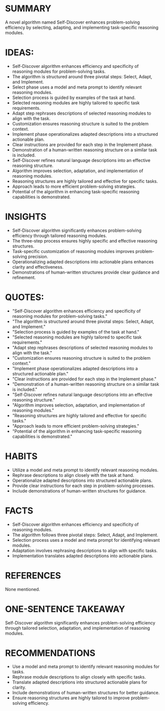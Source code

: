# SUMMARY
A novel algorithm named Self-Discover enhances problem-solving efficiency by selecting, adapting, and implementing task-specific reasoning modules.

# IDEAS:
- Self-Discover algorithm enhances efficiency and specificity of reasoning modules for problem-solving tasks.
- The algorithm is structured around three pivotal steps: Select, Adapt, and Implement.
- Select phase uses a model and meta prompt to identify relevant reasoning modules.
- Selection process is guided by examples of the task at hand.
- Selected reasoning modules are highly tailored to specific task requirements.
- Adapt step rephrases descriptions of selected reasoning modules to align with the task.
- Customization ensures reasoning structure is suited to the problem context.
- Implement phase operationalizes adapted descriptions into a structured actionable plan.
- Clear instructions are provided for each step in the Implement phase.
- Demonstration of a human-written reasoning structure on a similar task is included.
- Self-Discover refines natural language descriptions into an effective reasoning structure.
- Algorithm improves selection, adaptation, and implementation of reasoning modules.
- Reasoning structures are highly tailored and effective for specific tasks.
- Approach leads to more efficient problem-solving strategies.
- Potential of the algorithm in enhancing task-specific reasoning capabilities is demonstrated.

# INSIGHTS
- Self-Discover algorithm significantly enhances problem-solving efficiency through tailored reasoning modules.
- The three-step process ensures highly specific and effective reasoning structures.
- Task-specific customization of reasoning modules improves problem-solving precision.
- Operationalizing adapted descriptions into actionable plans enhances clarity and effectiveness.
- Demonstrations of human-written structures provide clear guidance and refinement.

# QUOTES:
- "Self-Discover algorithm enhances efficiency and specificity of reasoning modules for problem-solving tasks."
- "The algorithm is structured around three pivotal steps: Select, Adapt, and Implement."
- "Selection process is guided by examples of the task at hand."
- "Selected reasoning modules are highly tailored to specific task requirements."
- "Adapt step rephrases descriptions of selected reasoning modules to align with the task."
- "Customization ensures reasoning structure is suited to the problem context."
- "Implement phase operationalizes adapted descriptions into a structured actionable plan."
- "Clear instructions are provided for each step in the Implement phase."
- "Demonstration of a human-written reasoning structure on a similar task is included."
- "Self-Discover refines natural language descriptions into an effective reasoning structure."
- "Algorithm improves selection, adaptation, and implementation of reasoning modules."
- "Reasoning structures are highly tailored and effective for specific tasks."
- "Approach leads to more efficient problem-solving strategies."
- "Potential of the algorithm in enhancing task-specific reasoning capabilities is demonstrated."

# HABITS
- Utilize a model and meta prompt to identify relevant reasoning modules.
- Rephrase descriptions to align closely with the task at hand.
- Operationalize adapted descriptions into structured actionable plans.
- Provide clear instructions for each step in problem-solving processes.
- Include demonstrations of human-written structures for guidance.

# FACTS
- Self-Discover algorithm enhances efficiency and specificity of reasoning modules.
- The algorithm follows three pivotal steps: Select, Adapt, and Implement.
- Selection process uses a model and meta prompt for identifying relevant modules.
- Adaptation involves rephrasing descriptions to align with specific tasks.
- Implementation translates adapted descriptions into actionable plans.

# REFERENCES
None mentioned.

# ONE-SENTENCE TAKEAWAY
Self-Discover algorithm significantly enhances problem-solving efficiency through tailored selection, adaptation, and implementation of reasoning modules.

# RECOMMENDATIONS
- Use a model and meta prompt to identify relevant reasoning modules for tasks.
- Rephrase module descriptions to align closely with specific tasks.
- Translate adapted descriptions into structured actionable plans for clarity.
- Include demonstrations of human-written structures for better guidance.
- Ensure reasoning structures are highly tailored to improve problem-solving efficiency.